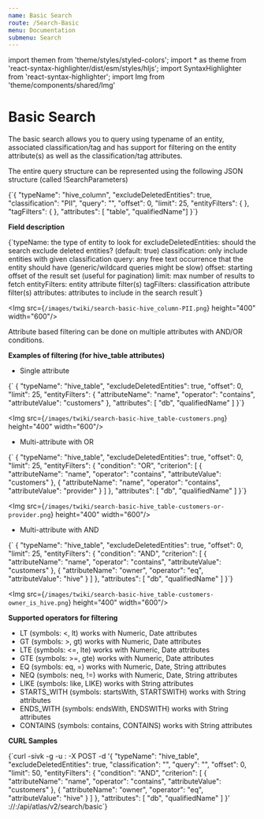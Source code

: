 ```yaml
---
name: Basic Search
route: /Search-Basic
menu: Documentation
submenu: Search 
---
```


import  themen  from 'theme/styles/styled-colors';
import  * as theme  from 'react-syntax-highlighter/dist/esm/styles/hljs';
import SyntaxHighlighter from 'react-syntax-highlighter';
import Img from 'theme/components/shared/Img'

# Basic Search

The basic search allows you to query using typename of an entity, associated classification/tag and has support for filtering on the entity attribute(s) as well as the classification/tag attributes.

The entire query structure can be represented using the following JSON structure (called !SearchParameters)

<SyntaxHighlighter wrapLines={true} language="json" style={theme.dark}>
{`{
  "typeName":               "hive_column",
  "excludeDeletedEntities": true,
  "classification":         "PII",
  "query":                  "",
  "offset":                 0,
  "limit":                  25,
  "entityFilters":          {  },
  "tagFilters":             { },
  "attributes":             [ "table", "qualifiedName"]
}`}
</SyntaxHighlighter>

**Field description**

 <SyntaxHighlighter wrapLines={true} language="json" style={theme.dark}>
   {`typeName:               the type of entity to look for
excludeDeletedEntities: should the search exclude deleted entities? (default: true)
classification:         only include entities with given classification
query:                  any free text occurrence that the entity should have (generic/wildcard queries might be slow)
offset:                 starting offset of the result set (useful for pagination)
limit:                  max number of results to fetch
entityFilters:          entity attribute filter(s)
tagFilters:             classification attribute filter(s)
attributes:             attributes to include in the search result`}
</SyntaxHighlighter>

<Img src={`/images/twiki/search-basic-hive_column-PII.png`} height="400" width="600"/>

   Attribute based filtering can be done on multiple attributes with AND/OR conditions.

**Examples of filtering (for hive_table attributes)**
   * Single attribute
   
<SyntaxHighlighter wrapLines={true} language="json" style={theme.dark}>
{`   {
     "typeName":               "hive_table",
     "excludeDeletedEntities": true,
     "offset":                 0,
     "limit":                  25,
     "entityFilters": {
        "attributeName":  "name",
        "operator":       "contains",
        "attributeValue": "customers"
     },
     "attributes": [ "db", "qualifiedName" ]
   }`}
</SyntaxHighlighter>

<Img src={`/images/twiki/search-basic-hive_table-customers.png`} height="400" width="600"/>

   * Multi-attribute with OR

<SyntaxHighlighter wrapLines={true} language="json" style={theme.dark}>
{`   {
     "typeName":               "hive_table",
     "excludeDeletedEntities": true,
     "offset":                 0,
     "limit":                  25,
     "entityFilters": {
        "condition": "OR",
        "criterion": [
           {
              "attributeName":  "name",
              "operator":       "contains",
              "attributeValue": "customers"
           },
           {
              "attributeName":  "name",
              "operator":       "contains",
              "attributeValue": "provider"
           }
        ]
     },
     "attributes": [ "db", "qualifiedName" ]
   }`}
</SyntaxHighlighter>

<Img src={`/images/twiki/search-basic-hive_table-customers-or-provider.png`} height="400" width="600"/>

   * Multi-attribute with AND

<SyntaxHighlighter wrapLines={true} language="json" style={theme.dark}>
{`   {
     "typeName":               "hive_table",
     "excludeDeletedEntities": true,
     "offset":                 0,
     "limit":                  25,
     "entityFilters": {
        "condition": "AND",
        "criterion": [
           {
              "attributeName":  "name",
              "operator":       "contains",
              "attributeValue": "customers"
           },
           {
              "attributeName":  "owner",
              "operator":       "eq",
              "attributeValue": "hive"
           }
        ]
     },
     "attributes": [ "db", "qualifiedName" ]
  }`}
</SyntaxHighlighter>

<Img src={`/images/twiki/search-basic-hive_table-customers-owner_is_hive.png`} height="400" width="600"/>

**Supported operators for filtering**

   * LT (symbols: <, lt) works with Numeric, Date attributes
   * GT (symbols: >, gt) works with Numeric, Date attributes
   * LTE (symbols: <=, lte) works with Numeric, Date attributes
   * GTE (symbols: >=, gte) works with Numeric, Date attributes
   * EQ (symbols: eq, =) works with Numeric, Date, String attributes
   * NEQ (symbols: neq, !=) works with Numeric, Date, String attributes
   * LIKE (symbols: like, LIKE) works with String attributes
   * STARTS_WITH (symbols: startsWith, STARTSWITH) works with String attributes
   * ENDS_WITH (symbols: endsWith, ENDSWITH) works with String attributes
   * CONTAINS (symbols: contains, CONTAINS) works with String attributes

**CURL Samples**

<SyntaxHighlighter wrapLines={true} language="shell" style={theme.dark}>
{`curl -sivk -g
    -u <user>:<password>
    -X POST
    -d '{
            "typeName":               "hive_table",
            "excludeDeletedEntities": true,
            "classification":         "",
            "query":                  "",
            "offset":                 0,
            "limit":                  50,
            "entityFilters": {
               "condition": "AND",
               "criterion": [
                  {
                     "attributeName":  "name",
                     "operator":       "contains",
                     "attributeValue": "customers"
                  },
                  {
                     "attributeName":  "owner",
                     "operator":       "eq",
                     "attributeValue": "hive"
                  }
               ]
            },
            "attributes": [ "db", "qualifiedName" ]
          }'
    <protocol>://<atlas_host>:<atlas_port>/api/atlas/v2/search/basic`}
</SyntaxHighlighter>